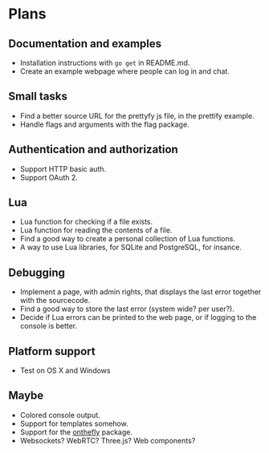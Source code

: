 # Plans


Documentation and examples
--------------------------

* Installation instructions with `go get` in README.md.
* Create an example webpage where people can log in and chat.


Small tasks
-----------

* Find a better source URL for the prettyfy js file, in the prettify example.
* Handle flags and arguments with the flag package.


Authentication and authorization
--------------------------------

* Support HTTP basic auth.
* Support OAuth 2.


Lua
---

* Lua function for checking if a file exists.
* Lua function for reading the contents of a file.
* Find a good way to create a personal collection of Lua functions.
* A way to use Lua libraries, for SQLite and PostgreSQL, for insance.


Debugging
---------

* Implement a page, with admin rights, that displays the last error together with the sourcecode.
* Find a good way to store the last error (system wide? per user?).
* Decide if Lua errors can be printed to the web page, or if logging to the console is better.


Platform support
----------------

* Test on OS X and Windows


Maybe
-----

* Colored console output.
* Support for templates somehow.
* Support for the [onthefly](https://github.com/xyproto/onthefly) package.
* Websockets? WebRTC? Three.js? Web components?
